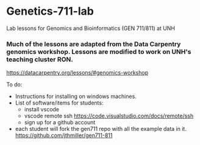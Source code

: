 # Genetics-711-lab
Lab lessons for Genomics and Bioinformatics (GEN 711/811) at UNH

### Much of the lessons are adapted from the Data Carpentry genomics workshop. Lessons are modified to work on UNH's teaching cluster RON.
https://datacarpentry.org/lessons/#genomics-workshop


To do:
- Instructions for installing on windows machines. 
- List of software/items for students:
    - install vscode
    - vscode remote ssh https://code.visualstudio.com/docs/remote/ssh
    - sign up for a github account
- each student will fork the gen711 repo with all the example data in it. 
https://github.com/jthmiller/gen711-811